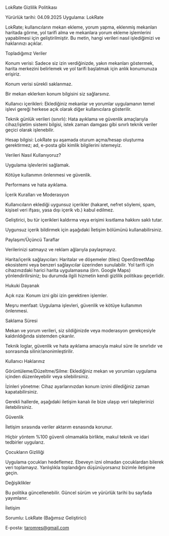 LokRate Gizlilik Politikası

Yürürlük tarihi: 04.09.2025
Uygulama: LokRate

LokRate; kullanıcıların mekan ekleme, yorum yapma, eklenmiş mekanları haritada görme, yol tarifi alma ve mekanlara yorum ekleme işlemlerini yapabilmesi için geliştirilmiştir. Bu metin, hangi verileri nasıl işlediğimizi ve haklarınızı açıklar.

Topladığımız Veriler

Konum verisi:
Sadece siz izin verdiğinizde, yakın mekanları göstermek, harita merkezini belirlemek ve yol tarifi başlatmak için anlık konumunuza erişiriz.

Konum verisi sürekli saklanmaz.

Bir mekan eklerken konum bilgisini siz sağlarsınız.

Kullanıcı içerikleri:
Eklediğiniz mekanlar ve yorumlar uygulamanın temel işlevi gereği herkese açık olarak diğer kullanıcılara gösterilir.

Teknik günlük verileri (sınırlı):
Hata ayıklama ve güvenlik amaçlarıyla cihaz/işletim sistemi bilgisi, istek zaman damgası gibi sınırlı teknik veriler geçici olarak işlenebilir.

Hesap bilgisi: LokRate şu aşamada oturum açma/hesap oluşturma gerektirmez; ad, e-posta gibi kimlik bilgilerini istemeyiz.

Verileri Nasıl Kullanıyoruz?

Uygulama işlevlerini sağlamak.

Kötüye kullanımın önlenmesi ve güvenlik.

Performans ve hata ayıklama.

İçerik Kuralları ve Moderasyon

Kullanıcıların eklediği uygunsuz içerikler (hakaret, nefret söylemi, spam, kişisel veri ifşası, yasa dışı içerik vb.) kabul edilmez.

Geliştirici, bu tür içerikleri kaldırma veya erişimi kısıtlama hakkını saklı tutar.

Uygunsuz içerik bildirmek için aşağıdaki İletişim bölümünü kullanabilirsiniz.

Paylaşım/Üçüncü Taraflar

Verilerinizi satmayız ve reklam ağlarıyla paylaşmayız.

Harita/içerik sağlayıcıları: Haritalar ve döşemeler (tiles) OpenStreetMap ekosistemi veya benzeri sağlayıcılar üzerinden sunulabilir. Yol tarifi için cihazınızdaki harici harita uygulamasına (örn. Google Maps) yönlendirilirsiniz; bu durumda ilgili hizmetin kendi gizlilik politikası geçerlidir.

Hukuki Dayanak

Açık rıza: Konum izni gibi izin gerektiren işlemler.

Meşru menfaat: Uygulama işlevleri, güvenlik ve kötüye kullanımın önlenmesi.

Saklama Süresi

Mekan ve yorum verileri, siz sildiğinizde veya moderasyon gerekçesiyle kaldırıldığında sistemden çıkarılır.

Teknik loglar, güvenlik ve hata ayıklama amacıyla makul süre ile sınırlıdır ve sonrasında silinir/anonimleştirilir.

Kullanıcı Haklarınız

Görüntüleme/Düzeltme/Silme: Eklediğiniz mekan ve yorumları uygulama içinden düzenleyebilir veya silebilirsiniz.

İzinleri yönetme: Cihaz ayarlarınızdan konum iznini dilediğiniz zaman kapatabilirsiniz.

Gerekli hallerde, aşağıdaki iletişim kanalı ile bize ulaşıp veri taleplerinizi iletebilirsiniz.

Güvenlik

İletişim sırasında veriler aktarım esnasında korunur.

Hiçbir yöntem %100 güvenli olmamakla birlikte, makul teknik ve idari tedbirler uygularız.

Çocukların Gizliliği

Uygulama çocukları hedeflemez. Ebeveyn izni olmadan çocuklardan bilerek veri toplamayız. Yanlışlıkla toplandığını düşünüyorsanız bizimle iletişime geçin.

Değişiklikler

Bu politika güncellenebilir. Güncel sürüm ve yürürlük tarihi bu sayfada yayımlanır.

İletişim

Sorumlu: LokRate (Bağımsız Geliştirici)

E-posta: taromres@gmail.com